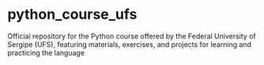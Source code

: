 # python_course_ufs
Official repository for the Python course offered by the Federal University of Sergipe (UFS), featuring materials, exercises, and projects for learning and practicing the language

